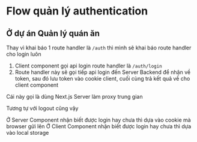 # Flow quản lý authentication

## Ở dự án Quản lý quán ăn

Thay vì khai báo 1 route handler là `/auth` thì mình sẽ khai báo route handler cho login luôn

1. Client component gọi api login route handler là `/auth/login`
2. Route handler này sẽ gọi tiếp api login đến Server Backend để nhận về token, sau đó lưu token vào cookie client, cuối cùng trả kết quả về cho client component

Cái này gọi là dùng Next.js Server làm proxy trung gian

Tương tự với logout cũng vậy

Ở Server Component nhận biết được login hay chưa thì dựa vào cookie mà browser gửi lên
Ở Client Component nhận biết được login hay chưa thì dựa vào local storage
